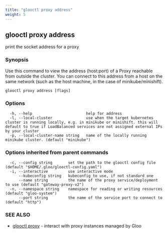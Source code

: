```yaml
---
title: "glooctl proxy address"
weight: 5
---
```

## glooctl proxy address

print the socket address for a proxy

### Synopsis

Use this command to view the address (host:port) of a Proxy reachable from outside the cluster. You can connect to this address from a host on the same network (such as the host machine, in the case of minikube/minishift).

```
glooctl proxy address [flags]
```

### Options

```
  -h, --help                        help for address
  -l, --local-cluster               use when the target kubernetes cluster is running locally, e.g. in minikube or minishift. this will default to true if LoadBalanced services are not assigned external IPs by your cluster
  -p, --local-cluster-name string   name of the locally running minikube cluster. (default "minikube")
```

### Options inherited from parent commands

```
  -c, --config string       set the path to the glooctl config file (default "$HOME/.gloo/glooctl-config.yaml")
  -i, --interactive         use interactive mode
      --kubeconfig string   kubeconfig to use, if not standard one
      --name string         the name of the proxy service/deployment to use (default "gateway-proxy-v2")
  -n, --namespace string    namespace for reading or writing resources (default "gloo-system")
      --port string         the name of the service port to connect to (default "http")
```

### SEE ALSO

* [glooctl proxy](../glooctl_proxy)	 - interact with proxy instances managed by Gloo

